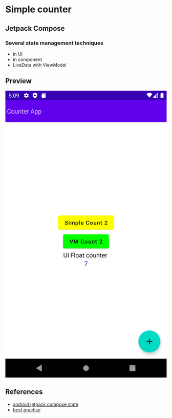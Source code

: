 # Simple counter

## Jetpack Compose

### Several state management techniques

- in UI
- in component
- LiveData with ViewModel

## Preview

![Preview](screenshots/preview.png)


## References

- [android jetpack compose state](https://semicolonspace.com/android-jetpack-compose-state/)
- [best practise](https://stackoverflow.com/questions/73284058/best-practise-of-using-view-model-in-jetpack-compose)

